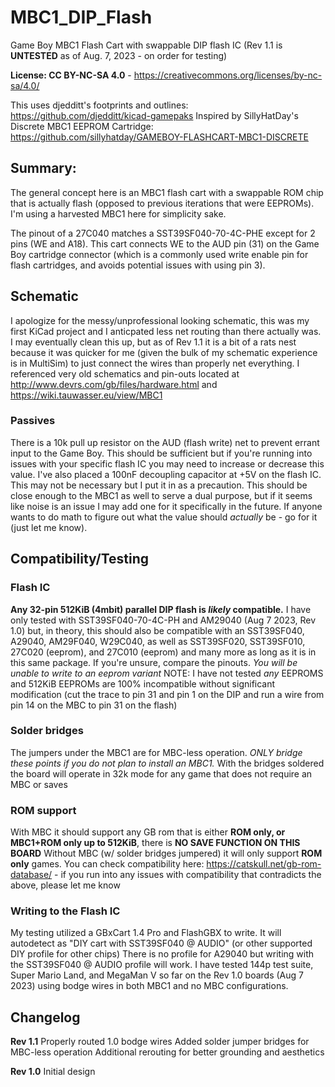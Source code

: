 # MBC1_DIP_Flash
Game Boy MBC1 Flash Cart with swappable DIP flash IC (Rev 1.1 is **UNTESTED** as of Aug. 7, 2023 - on order for testing)

**License: CC BY-NC-SA 4.0** - https://creativecommons.org/licenses/by-nc-sa/4.0/

This uses djedditt's footprints and outlines: https://github.com/djedditt/kicad-gamepaks
Inspired by SillyHatDay's Discrete MBC1 EEPROM Cartridge: https://github.com/sillyhatday/GAMEBOY-FLASHCART-MBC1-DISCRETE

## Summary:
The general concept here is an MBC1 flash cart with a swappable ROM chip that is actually flash (opposed to previous iterations that were EEPROMs). I'm using a harvested MBC1 here for simplicity sake.

The pinout of a 27C040 matches a SST39SF040-70-4C-PHE except for 2 pins (WE and A18). This cart connects WE to the AUD pin (31) on the Game Boy cartridge connector (which is a commonly used write enable pin for flash cartridges, and avoids potential issues with using pin 3).

## Schematic
I apologize for the messy/unprofessional looking schematic, this was my first KiCad project and I anticpated less net routing than there actually was. I may eventually clean this up, but as of Rev 1.1 it is a bit of a rats nest because it was quicker for me (given the bulk of my schematic experience is in MultiSim) to just connect the wires than properly net everything.
I referenced very old schematics and pin-outs located at http://www.devrs.com/gb/files/hardware.html and https://wiki.tauwasser.eu/view/MBC1

### Passives
There is a 10k pull up resistor on the AUD (flash write) net to prevent errant input to the Game Boy. This should be sufficient but if you're running into issues with your specific flash IC you may need to increase or decrease this value.
I've also placed a 100nF decoupling capacitor at +5V on the flash IC. This may not be necessary but I put it in as a precaution. This should be close enough to the MBC1 as well to serve a dual purpose, but if it seems like noise is an issue I may add one for it specifically in the future. If anyone wants to do math to figure out what the value should _actually_ be - go for it (just let me know).

## Compatibility/Testing

### Flash IC
**Any 32-pin 512KiB (4mbit) parallel DIP flash is _likely_ compatible.**
I have only tested with SST39SF040-70-4C-PH and AM29040 (Aug 7 2023, Rev 1.0) but, in theory, this should also be compatible with an SST39SF040, A29040, AM29F040, W29C040, as well as SST39SF020, SST39SF010, 27C020 (eeprom), and 27C010 (eeprom) and many more as long as it is in this same package. If you're unsure, compare the pinouts. _You will be unable to write to an eeprom variant_ 
NOTE: I have not tested _any_ EEPROMS and 512KiB EEPROMs are 100% incompatible without significant modification (cut the trace to pin 31 and pin 1 on the DIP and run a wire from pin 14 on the MBC to pin 31 on the flash) 

### Solder bridges
The jumpers under the MBC1 are for MBC-less operation. _ONLY bridge these points if you do not plan to install an MBC1._ With the bridges soldered the board will operate in 32k mode for any game that does not require an MBC or saves

### ROM support
With MBC it should support any GB rom that is either **ROM only, or MBC1+ROM only up to 512KiB**, there is **NO SAVE FUNCTION ON THIS BOARD**
Without MBC (w/ solder bridges jumpered) it will only support **ROM only** games.
You can check compatibility here: https://catskull.net/gb-rom-database/ - if you run into any issues with compatibility that contradicts the above, please let me know

### Writing to the Flash IC
My testing utilized a GBxCart 1.4 Pro and FlashGBX to write. It will autodetect as "DIY cart with SST39SF040 @ AUDIO" (or other supported DIY profile for other chips) There is no profile for A29040 but writing with the SST39SF040 @ AUDIO profile will work.
I have tested 144p test suite, Super Mario Land, and MegaMan V so far on the Rev 1.0 boards (Aug 7 2023) using bodge wires in both MBC1 and no MBC configurations.



## Changelog
**Rev 1.1**
Properly routed 1.0 bodge wires
Added solder jumper bridges for MBC-less operation
Additional rerouting for better grounding and aesthetics

**Rev 1.0**
Initial design
